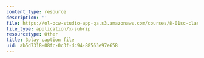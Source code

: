 ```yaml
---
content_type: resource
description: ''
file: https://ol-ocw-studio-app-qa.s3.amazonaws.com/courses/8-01sc-classical-mechanics-fall-2016/ab5d731808fc0c3fdc9488563e97e658_DYi8KTt8688.srt
file_type: application/x-subrip
resourcetype: Other
title: 3play caption file
uid: ab5d7318-08fc-0c3f-dc94-88563e97e658
---
```

